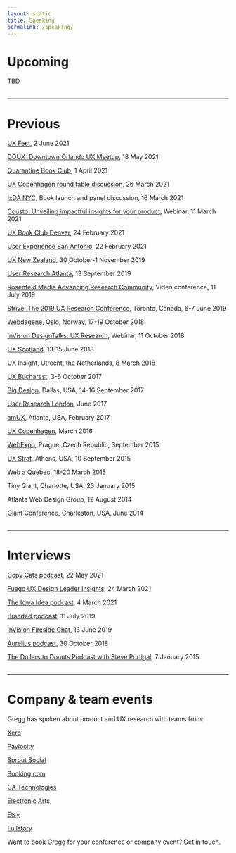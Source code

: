 ```yaml
---
layout: static
title: Speaking
permalink: /speaking/
---
```


# Upcoming
TBD
<br />
<br />

----
# Previous
[UX Fest](https://2021.uxlondon.com/fest/), 2 June 2021

[DOUX: Downtown Orlando UX Meetup](https://www.meetup.com/Downtown-Orlando-UX/events/277611263/), 18 May 2021

[Quarantine Book Club](https://www.eventbrite.com/e/quarantine-book-club-with-gregg-bernstein-tickets-148648474589#), 1 April 2021

[UX Copenhagen round table discussion](https://uxcopenhagen.com/), 26 March 2021

[IxDA NYC](https://www.eventbrite.com/e/new-book-launch-research-practice-with-gregg-bernstein-tickets-143623990221#), Book launch and panel discussion, 16 March 2021

[Cousto: Unveiling impactful insights for your product](https://app.livestorm.co/cousto/unveiling-impactful-insights-for-your-product?type=detailed), Webinar, 11 March 2021

[UX Book Club Denver](https://www.meetup.com/UXBC-Denver/events/276114972/), 24 February 2021

[User Experience San Antonio](https://www.meetup.com/uxsanantonio-public/events/276052803/), 22 February 2021

[UX New Zealand](http://www.uxnewzealand.com/speakers/gregg-bernstein/), 30 October-1 November 2019

[User Research Atlanta](https://userresearchatlanta.com), 13 September 2019

[Rosenfeld Media Advancing Research Community](https://rosenfeldmedia.com/advancing-research-community/archive/upcoming-videoconference-gregg-bernstein/), Video conference, 11 July 2019

[Strive: The 2019 UX Research Conference](https://youtu.be/f6h0nvL7xWA), Toronto, Canada, 6-7 June 2019

[Webdagene](https://vimeo.com/297311682), Oslo, Norway, 17-19 October 2018

[InVision DesignTalks: UX Research](https://youtu.be/cvgAvXFuJ7k), Webinar, 11 October 2018

[UX Scotland](https://uxscotland.net/), 13-15 June 2018

[UX Insight](https://uxinsightevent.com/), Utrecht, the Netherlands, 8 March 2018

[UX Bucharest](http://2017.uxbucharest.com/), 3-6 October 2017

[Big Design](https://bigdesignevents.com/), Dallas, USA, 14-16 September 2017

[User Research London](https://www.userresearchlondon.com/2017/), June 2017

[amUX](https://amux.org/), Atlanta, USA, February 2017

[UX Copenhagen](https://uxcopenhagen.com/), March 2016

[WebExpo](https://www.webexpo.net/), Prague, Czech Republic, September 2015

[UX Strat](https://uxstrat.com/conferences/usa/2015/), Athens, USA, 10 September 2015

[Web a Quebec](https://webaquebec.org/), 18-20 March 2015

Tiny Giant, Charlotte, USA, 23 January 2015

Atlanta Web Design Group, 12 August 2014

Giant Conference, Charleston, USA, June 2014
<br />
<br />

----
# Interviews
[Copy Cats podcast](https://www.linkedin.com/posts/andrewlubega_design-research-writing-activity-6801789738085941248-WcY0), 22 May 2021

[Fuego UX Design Leader Insights](https://youtu.be/encSrMVvm8o), 24 March 2021

[The Iowa Idea podcast](https://www.theiowaidea.com/2021/03/04/71-gregg-bernstein/), 4 March 2021

[Branded podcast](https://www.breaker.audio/branded/e/48864834), 11 July 2019

[InVision Fireside Chat](https://www.invisionapp.com/webinars/uxresearch), 13 June 2019

[Aurelius podcast](https://blog.aureliuslab.com/gregg-bernstein-user-research-interview), 30 October 2018

[The Dollars to Donuts Podcast with Steve Portigal](https://www.portigal.com/podcast/1-gregg-bernstein-of-mailchimp/), 7 January 2015
<br />
<br />

----
# Company & team events
Gregg has spoken about product and UX research with teams from:

[Xero](https://www.xero.com/)

[Paylocity](https://www.paylocity.com)

[Sprout Social](https://sproutsocial.com)

[Booking.com](https://www.booking.com)

[CA Technologies](https://www.ca.com)

[Electronic Arts](https://www.ea.com)

[Etsy](https://www.etsy.com)

[Fullstory](https://www.fullstory.com)

Want to book Gregg for your conference or company event? [Get in touch](../contact).
